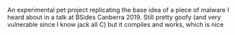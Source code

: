 An experimental pet project replicating the base idea of a piece of malware I heard about in a talk at BSides Canberra 2019. Still pretty goofy (and very vulnerable since I know jack all C) but it compiles and works, which is nice
